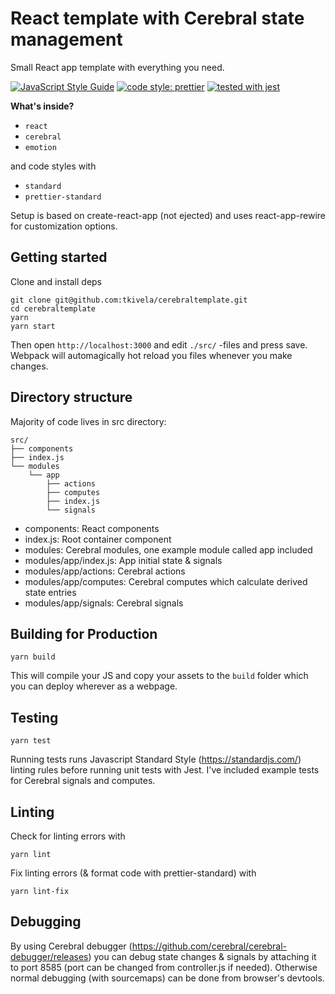 # React template with Cerebral state management

Small React app template with everything you need.

[![JavaScript Style Guide](https://img.shields.io/badge/code_style-standard-brightgreen.svg)](https://standardjs.com)
[![code style: prettier](https://img.shields.io/badge/code_style-prettier-ff69b4.svg?style=flat-square)](https://github.com/prettier/prettier)
[![tested with jest](https://img.shields.io/badge/tested_with-jest-99424f.svg)](https://github.com/facebook/jest)

**What's inside?**

* `react`
* `cerebral`
* `emotion`

and code styles with
* `standard`
* `prettier-standard`

Setup is based on create-react-app (not ejected) and uses react-app-rewire for customization options.

## Getting started

Clone and install deps

```
git clone git@github.com:tkivela/cerebraltemplate.git
cd cerebraltemplate
yarn
yarn start
```

Then open `http://localhost:3000` and edit `./src/` -files and press save. Webpack 
will automagically hot reload you files whenever you make changes.

## Directory structure

Majority of code lives in src directory:

```
src/
├── components
├── index.js
└── modules
    └── app
        ├── actions
        ├── computes
        ├── index.js
        └── signals
```

* components: React components
* index.js: Root container component
* modules: Cerebral modules, one example module called app included
* modules/app/index.js: App initial state & signals 
* modules/app/actions: Cerebral actions
* modules/app/computes: Cerebral computes which calculate derived state entries
* modules/app/signals: Cerebral signals

## Building for Production

```
yarn build
```

This will compile your JS and copy your assets to the `build` folder which
you can deploy wherever as a webpage.

## Testing

```
yarn test
```

Running tests runs Javascript Standard Style (https://standardjs.com/) linting rules before running unit tests with Jest.
I've included example tests for Cerebral signals and computes.

## Linting
Check for linting errors with
```
yarn lint
```

Fix linting errors (& format code with prettier-standard) with
```
yarn lint-fix
```

## Debugging

By using Cerebral debugger (https://github.com/cerebral/cerebral-debugger/releases) you can debug state changes & signals by attaching it to port 8585 (port can be changed from controller.js if needed). Otherwise normal debugging (with sourcemaps) can be done from browser's devtools.
